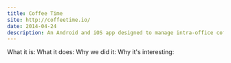 ```yaml
---
title: Coffee Time
site: http://coffeetime.io/
date: 2014-04-24
description: An Android and iOS app designed to manage intra-office coffee debt. Designed the app itself and the accompanying website with <a href="http://paulcpederson.com">Paul Pederson</a>. API and back-end by the wonderful team at Esri PDX.
---
```


What it is:
What it does:
Why we did it:
Why it's interesting: